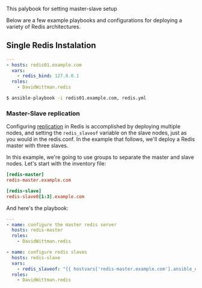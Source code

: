 This palybook for setting master-slave setup

Below are a few example playbooks and configurations for deploying a variety of Redis architectures.


## Single Redis Instalation 

``` yml
---
- hosts: redis01.example.com
  vars:
    - redis_bind: 127.0.0.1
  roles:
    - DavidWittman.redis
```

``` bash
$ ansible-playbook -i redis01.example.com, redis.yml
```


### Master-Slave replication

Configuring [replication](http://redis.io/topics/replication) in Redis is accomplished by deploying multiple nodes, and setting the `redis_slaveof` variable on the slave nodes, just as you would in the redis.conf. In the example that follows, we'll deploy a Redis master with three slaves.

In this example, we're going to use groups to separate the master and slave nodes. Let's start with the inventory file:

``` ini
[redis-master]
redis-master.example.com

[redis-slave]
redis-slave0[1:3].example.com
```

And here's the playbook:

``` yml
---
- name: configure the master redis server
  hosts: redis-master
  roles:
    - DavidWittman.redis

- name: configure redis slaves
  hosts: redis-slave
  vars:
    - redis_slaveof: "{{ hostvars['redis-master.example.com'].ansible_eth1.ipv4.address }} {{ redis_port }}"
  roles:
    - DavidWittman.redis
```



